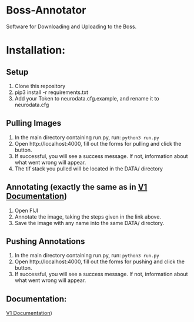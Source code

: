 # Boss-Annotator
Software for Downloading and Uploading to the Boss.
# Installation:
## Setup
1. Clone this repository
2. pip3 install -r requirements.txt
3. Add your Token to neurodata.cfg.example, and rename it to neurodata.cfg

## Pulling Images
1. In the main directory containing run.py, run: `python3 run.py`
2. Open http://localhost:4000, fill out the forms for pulling and click the button.
3. If successful, you will see a success message. If not, information about what went wrong will appear.
4. The tif stack you pulled will be located in the DATA/ directory

## Annotating (exactly the same as in [V1 Documentation](http://neurodata-annotator.readthedocs.io/en/latest/))
1. Open FIJI
2. Annotate the image, taking the steps given in the link above.
3. Save the image with any name into the same DATA/ directory.

## Pushing Annotations
1. In the main directory containing run.py, run: `python3 run.py`
2. Open http://localhost:4000, fill out the forms for pushing and click the button.
3. If successful, you will see a success message. If not, information about what went wrong will appear.


## Documentation:
[V1 Documentation](http://neurodata-annotator.readthedocs.io/en/latest/))
